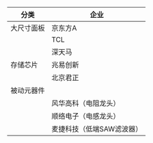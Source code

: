 | 分类       | 企业                      |
| ---------- | ------------------------- |
| 大尺寸面板 | 京东方A                   |
|            | TCL                       |
|            | 深天马                    |
| 存储芯片   | 兆易创新                  |
|            | 北京君正                  |
| 被动元器件 |                           |
|            | 风华高科（电阻龙头）      |
|            | 顺络电子（电感龙头）      |
|            | 麦捷科技（低端SAW滤波器） |

